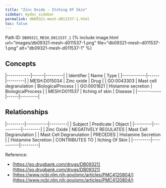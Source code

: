 ```yaml
---
title: "Zinc Oxide - Itching Of Skin"
sidebar: mydoc_sidebar
permalink: db09321-mesh-d011537-1.html
toc: false 
---
```



Path ID: `DB09321_MESH_D011537_1`
{% include image.html url="images/db09321-mesh-d011537-1.png" file="db09321-mesh-d011537-1.png" alt="db09321-mesh-d011537-1" %}

## Concepts

|------------|------|---------|
| Identifier | Name | Type    |
|------------|------|---------|
| MESH:D015034 | Zinc oxide | Drug |
| GO:0043303 | Mast cell degranulation | BiologicalProcess |
| GO:0001821 | Histamine secretion | BiologicalProcess |
| MESH:D011537 | Itching of skin | Disease |
|------------|------|---------|

## Relationships

|---------|-----------|---------|
| Subject | Predicate | Object  |
|---------|-----------|---------|
| Zinc Oxide | NEGATIVELY REGULATES | Mast Cell Degranulation |
| Mast Cell Degranulation | PRECEDES | Histamine Secretion |
| Histamine Secretion | CONTRIBUTES TO | Itching Of Skin |
|---------|-----------|---------|

Reference: 
  - [https://go.drugbank.com/drugs/DB09321](https://go.drugbank.com/drugs/DB09321)
  - [https://www.ncbi.nlm.nih.gov/pmc/articles/PMC4120804/](https://www.ncbi.nlm.nih.gov/pmc/articles/PMC4120804/)
